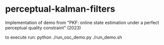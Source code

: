# perceptual-kalman-filters
Implementation of demo from "PKF: online state estimation under a perfect perceptual quality constraint" (2023)

to execute run: python ./run_osc_demo.py
./run_demo.sh
